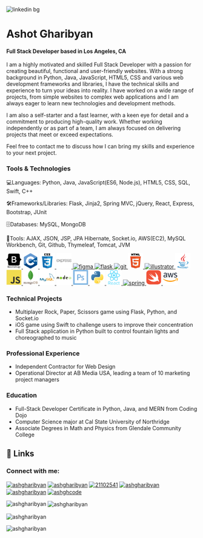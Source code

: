 
![linkedin bg](https://user-images.githubusercontent.com/119915091/218886191-2e862b9a-1ed8-4f02-8b4f-6277ee2a7dec.jpg)



# Ashot Gharibyan
#### Full Stack Developer based in Los Angeles, CA


I am a highly motivated and skilled Full Stack Developer with a passion for creating beautiful, functional and user-friendly websites. With a strong background in Python, Java, JavaScript, HTML5, CSS and various web development frameworks and libraries, I have the technical skills and experience to turn your ideas into reality. I have worked on a wide range of projects, from simple websites to complex web applications and I am always eager to learn new technologies and development methods.

I am also a self-starter and a fast learner, with a keen eye for detail and a commitment to producing high-quality work. Whether working independently or as part of a team, I am always focused on delivering projects that meet or exceed expectations.

Feel free to contact me to discuss how I can bring my skills and experience to your next project.


### Tools & Technologies
💻Languages: Python, Java, JavaScript(ES6, Node.js), HTML5, CSS, SQL, Swift, C++

🛠️Frameworks/Libraries: Flask, Jinja2, Spring MVC, jQuery, React, Express, Bootstrap, JUnit

🗄️Databases: MySQL, MongoDB

🔧Tools: AJAX, JSON, JSP, JPA Hibernate, Socket.io, AWS(EC2), MySQL Workbench, Git, Github, Thymeleaf, Tomcat, JVM
<p align="left">  <a href="https://getbootstrap.com" target="_blank" rel="noreferrer"> <img src="https://raw.githubusercontent.com/devicons/devicon/master/icons/bootstrap/bootstrap-plain-wordmark.svg" alt="bootstrap" width="40" height="40"/> </a> <a href="https://www.w3schools.com/cpp/" target="_blank" rel="noreferrer"> <img src="https://raw.githubusercontent.com/devicons/devicon/master/icons/cplusplus/cplusplus-original.svg" alt="cplusplus" width="40" height="40"/> </a> <a href="https://www.w3schools.com/css/" target="_blank" rel="noreferrer"> <img src="https://raw.githubusercontent.com/devicons/devicon/master/icons/css3/css3-original-wordmark.svg" alt="css3" width="40" height="40"/> </a> <a href="https://expressjs.com" target="_blank" rel="noreferrer"> <img src="https://raw.githubusercontent.com/devicons/devicon/master/icons/express/express-original-wordmark.svg" alt="express" width="40" height="40"/> </a> <a href="https://www.figma.com/" target="_blank" rel="noreferrer"> <img src="https://www.vectorlogo.zone/logos/figma/figma-icon.svg" alt="figma" width="40" height="40"/> </a> <a href="https://flask.palletsprojects.com/" target="_blank" rel="noreferrer"> <img src="https://www.vectorlogo.zone/logos/pocoo_flask/pocoo_flask-icon.svg" alt="flask" width="40" height="40"/> </a> <a href="https://git-scm.com/" target="_blank" rel="noreferrer"> <img src="https://www.vectorlogo.zone/logos/git-scm/git-scm-icon.svg" alt="git" width="40" height="40"/> </a> <a href="https://www.w3.org/html/" target="_blank" rel="noreferrer"> <img src="https://raw.githubusercontent.com/devicons/devicon/master/icons/html5/html5-original-wordmark.svg" alt="html5" width="40" height="40"/> </a> <a href="https://www.adobe.com/in/products/illustrator.html" target="_blank" rel="noreferrer"> <img src="https://www.vectorlogo.zone/logos/adobe_illustrator/adobe_illustrator-icon.svg" alt="illustrator" width="40" height="40"/> </a> <a href="https://www.java.com" target="_blank" rel="noreferrer"> <img src="https://raw.githubusercontent.com/devicons/devicon/master/icons/java/java-original.svg" alt="java" width="40" height="40"/> </a> <a href="https://developer.mozilla.org/en-US/docs/Web/JavaScript" target="_blank" rel="noreferrer"> <img src="https://raw.githubusercontent.com/devicons/devicon/master/icons/javascript/javascript-original.svg" alt="javascript" width="40" height="40"/> </a> <a href="https://www.mongodb.com/" target="_blank" rel="noreferrer"> <img src="https://raw.githubusercontent.com/devicons/devicon/master/icons/mongodb/mongodb-original-wordmark.svg" alt="mongodb" width="40" height="40"/> </a> <a href="https://www.mysql.com/" target="_blank" rel="noreferrer"> <img src="https://raw.githubusercontent.com/devicons/devicon/master/icons/mysql/mysql-original-wordmark.svg" alt="mysql" width="40" height="40"/> </a> <a href="https://nodejs.org" target="_blank" rel="noreferrer"> <img src="https://raw.githubusercontent.com/devicons/devicon/master/icons/nodejs/nodejs-original-wordmark.svg" alt="nodejs" width="40" height="40"/> </a> <a href="https://www.photoshop.com/en" target="_blank" rel="noreferrer"> <img src="https://raw.githubusercontent.com/devicons/devicon/master/icons/photoshop/photoshop-line.svg" alt="photoshop" width="40" height="40"/> </a> <a href="https://www.python.org" target="_blank" rel="noreferrer"> <img src="https://raw.githubusercontent.com/devicons/devicon/master/icons/python/python-original.svg" alt="python" width="40" height="40"/> </a> <a href="https://reactjs.org/" target="_blank" rel="noreferrer"> <img src="https://raw.githubusercontent.com/devicons/devicon/master/icons/react/react-original-wordmark.svg" alt="react" width="40" height="40"/> </a> <a href="https://spring.io/" target="_blank" rel="noreferrer"> <img src="https://www.vectorlogo.zone/logos/springio/springio-icon.svg" alt="spring" width="40" height="40"/> </a> <a href="https://developer.apple.com/swift/" target="_blank" rel="noreferrer"> <img src="https://raw.githubusercontent.com/devicons/devicon/master/icons/swift/swift-original.svg" alt="swift" width="40" height="40"/> </a> <a href="https://aws.amazon.com" target="_blank" rel="noreferrer"> <img src="https://raw.githubusercontent.com/devicons/devicon/master/icons/amazonwebservices/amazonwebservices-original-wordmark.svg" alt="aws" width="40" height="40"/> </a></p>

### Technical Projects
- Multiplayer Rock, Paper, Scissors game using Flask, Python, and Socket.io
- iOS game using Swift to challenge users to improve their concentration
- Full Stack application in Python built to control fountain lights and choreographed to music

### Professional Experience
- Independent Contractor for Web Design
- Operational Director at AB Media USA, leading a team of 10 marketing project managers

### Education
- Full-Stack Developer Certificate in Python, Java, and MERN from Coding Dojo
- Computer Science major at Cal State University of Northridge
- Associate Degrees in Math and Physics from Glendale Community College

## 🔗 Links

<h3 align="left">Connect with me:</h3>
<p align="left">
<a href="https://twitter.com/ashgharibyan" target="blank"><img align="center" src="https://raw.githubusercontent.com/rahuldkjain/github-profile-readme-generator/master/src/images/icons/Social/twitter.svg" alt="ashgharibyan" height="30" width="40" /></a>
<a href="https://linkedin.com/in/ashgharibyan" target="blank"><img align="center" src="https://raw.githubusercontent.com/rahuldkjain/github-profile-readme-generator/master/src/images/icons/Social/linked-in-alt.svg" alt="ashgharibyan" height="30" width="40" /></a>
<a href="https://stackoverflow.com/users/21102541" target="blank"><img align="center" src="https://raw.githubusercontent.com/rahuldkjain/github-profile-readme-generator/master/src/images/icons/Social/stack-overflow.svg" alt="21102541" height="30" width="40" /></a>
<a href="https://instagram.com/ashgharibyan" target="blank"><img align="center" src="https://raw.githubusercontent.com/rahuldkjain/github-profile-readme-generator/master/src/images/icons/Social/instagram.svg" alt="ashgharibyan" height="30" width="40" /></a>
<a href="https://www.behance.net/ashgharibyan" target="blank"><img align="center" src="https://raw.githubusercontent.com/rahuldkjain/github-profile-readme-generator/master/src/images/icons/Social/behance.svg" alt="ashgharibyan" height="30" width="40" /></a>
<a href="https://www.leetcode.com/ashghcode" target="blank"><img align="center" src="https://raw.githubusercontent.com/rahuldkjain/github-profile-readme-generator/master/src/images/icons/Social/leet-code.svg" alt="ashghcode" height="30" width="40" /></a>
</p>

<p><img align="left" src="https://github-readme-stats.vercel.app/api/top-langs?username=ashgharibyan&show_icons=true&locale=en&layout=compact" alt="ashgharibyan" /></p>

<p>&nbsp;<img align="center" src="https://github-readme-stats.vercel.app/api?username=ashgharibyan&show_icons=true&locale=en" alt="ashgharibyan" /></p>

<p><img align="center" src="https://github-readme-streak-stats.herokuapp.com/?user=ashgharibyan&" alt="ashgharibyan" /></p>

<p align="left"> <img src="https://komarev.com/ghpvc/?username=ashgharibyan&label=Profile%20views&color=0e75b6&style=flat" alt="ashgharibyan" /> </p>

